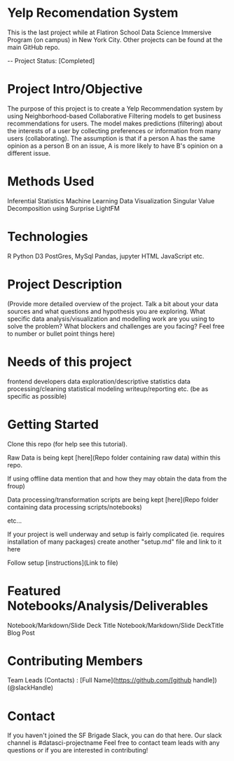 # Yelp Recomendation System
This is the last project while at Flatiron School Data Science Immersive Program (on campus) in New York City. Other projects can be found at the main GitHub repo.

-- Project Status: [Completed]

# Project Intro/Objective
The purpose of this project is to create a Yelp Recommendation system by using Neighborhood-based Collaborative Filtering models to get business recommendations for users. The model makes predictions (filtering) about the interests of a user by collecting preferences or information from many users (collaborating). The assumption is that if a person A has the same opinion as a person B on an issue, A is more likely to have B's opinion on a different issue.

# Methods Used
Inferential Statistics
Machine Learning
Data Visualization
Singular Value Decomposition using Surprise
LightFM

# Technologies
R
Python
D3
PostGres, MySql
Pandas, jupyter
HTML
JavaScript
etc.

# Project Description
(Provide more detailed overview of the project. Talk a bit about your data sources and what questions and hypothesis you are exploring. What specific data analysis/visualization and modelling work are you using to solve the problem? What blockers and challenges are you facing? Feel free to number or bullet point things here)

# Needs of this project
frontend developers
data exploration/descriptive statistics
data processing/cleaning
statistical modeling
writeup/reporting
etc. (be as specific as possible)

# Getting Started
Clone this repo (for help see this tutorial).

Raw Data is being kept [here](Repo folder containing raw data) within this repo.

If using offline data mention that and how they may obtain the data from the froup)

Data processing/transformation scripts are being kept [here](Repo folder containing data processing scripts/notebooks)

etc...

If your project is well underway and setup is fairly complicated (ie. requires installation of many packages) create another "setup.md" file and link to it here

Follow setup [instructions](Link to file)

# Featured Notebooks/Analysis/Deliverables
Notebook/Markdown/Slide Deck Title
Notebook/Markdown/Slide DeckTitle
Blog Post

# Contributing Members
Team Leads (Contacts) : [Full Name](https://github.com/[github handle])(@slackHandle)

# Contact
If you haven't joined the SF Brigade Slack, you can do that here.
Our slack channel is #datasci-projectname
Feel free to contact team leads with any questions or if you are interested in contributing!
